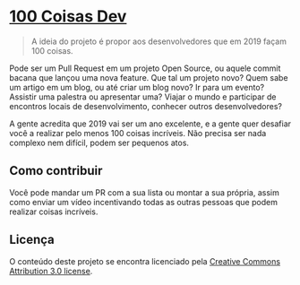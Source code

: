 # [100 Coisas Dev](http://leobalter.github.io/100-coisas-dev/)

> A ideia do projeto é propor aos desenvolvedores que em 2019 façam 100 coisas. 

Pode ser um Pull Request em um projeto Open Source, ou aquele commit bacana que lançou uma nova feature. Que tal um projeto novo? Quem sabe um artigo em um blog, ou até criar um blog novo? Ir para um evento? Assistir uma palestra ou apresentar uma? Viajar o mundo e participar de encontros locais de desenvolvimento, conhecer outros desenvolvedores?

A gente acredita que 2019 vai ser um ano excelente, e a gente quer desafiar você a realizar pelo menos 100 coisas incríveis. Não precisa ser nada complexo nem difícil, podem ser pequenos atos.

## Como contribuir

Você pode mandar um PR com a sua lista ou montar a sua própria, assim como
enviar um vídeo incentivando todas as outras pessoas que podem realizar coisas incríveis.

## Licença

O conteúdo deste projeto se encontra licenciado pela [Creative Commons Attribution 3.0 license](http://creativecommons.org/licenses/by/3.0/us/deed.en_US).
